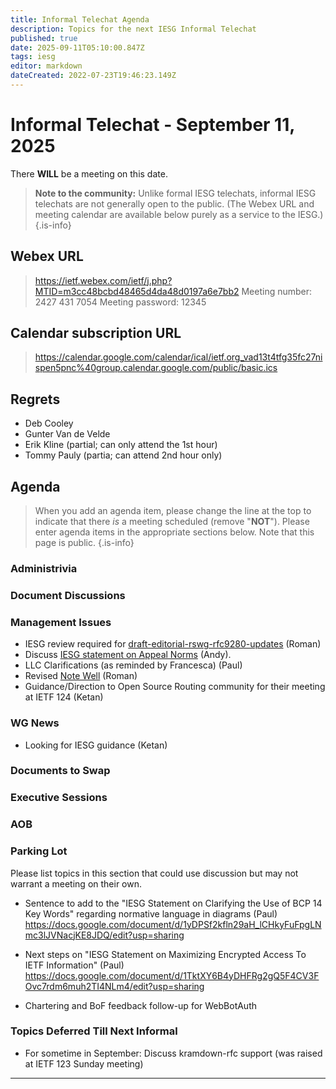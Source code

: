 ```yaml
---
title: Informal Telechat Agenda
description: Topics for the next IESG Informal Telechat
published: true
date: 2025-09-11T05:10:00.847Z
tags: iesg
editor: markdown
dateCreated: 2022-07-23T19:46:23.149Z
---
```


# Informal Telechat - September 11, 2025

There **WILL** be a meeting on this date.

> **Note to the community:** Unlike formal IESG telechats, informal IESG telechats are not generally open to the public. (The Webex URL and meeting calendar are available below purely as a service to the IESG.)
{.is-info}

## Webex URL

> https://ietf.webex.com/ietf/j.php?MTID=m3cc48bcbd48465d4da48d0197a6e7bb2
Meeting number: 2427 431 7054
Meeting password: 12345 


## Calendar subscription URL

> https://calendar.google.com/calendar/ical/ietf.org_vad13t4tfg35fc27nispen5pnc%40group.calendar.google.com/public/basic.ics


## Regrets
* Deb Cooley
* Gunter Van de Velde
* Erik Kline (partial; can only attend the 1st hour)
* Tommy Pauly (partia; can attend 2nd hour only)

## Agenda

> When you add an agenda item, please change the line at the top to indicate that there *is* a meeting scheduled (remove "**NOT**"). Please enter agenda items in the appropriate sections below.
Note that this page is public.
{.is-info}


### Administrivia



### Document Discussions



### Management Issues

* IESG review required for [draft-editorial-rswg-rfc9280-updates](https://datatracker.ietf.org/doc/draft-editorial-rswg-rfc9280-updates/) (Roman)
* Discuss [IESG statement on Appeal Norms](https://docs.google.com/document/d/12wK_kJ2aJ2mGLslrTmd_APzUpqJa43b82PRFMJh2ncI/edit?tab=t.0) (Andy).
* LLC Clarifications (as reminded by Francesca) (Paul)
* Revised [Note Well](https://docs.google.com/document/d/1ckR8rctRir4xZewNe9P7topSpltaNI5E9kSKg1JtIyE/edit) (Roman)
* Guidance/Direction to Open Source Routing community for their meeting at IETF 124 (Ketan)

### WG News 
* Looking for IESG guidance (Ketan)

### Documents to Swap 

### Executive Sessions



### AOB



### Parking Lot
Please list topics in this section that could use discussion but may not warrant a meeting on their own. 

* Sentence to add to the "IESG Statement on Clarifying the Use of BCP 14 Key Words" regarding normative language in diagrams (Paul)
https://docs.google.com/document/d/1yDPSf2kfln29aH_lCHkyFuFpgLNmc3lJVNacjKE8JDQ/edit?usp=sharing

* Next steps on "IESG Statement on Maximizing Encrypted Access To  IETF Information" (Paul)
https://docs.google.com/document/d/1TktXY6B4yDHFRg2gQ5F4CV3FOvc7rdm6muh2TI4NLm4/edit?usp=sharing

* Chartering and BoF feedback follow-up for WebBotAuth

### Topics Deferred Till Next Informal 
* For sometime in September: Discuss kramdown-rfc support (was raised at IETF 123 Sunday meeting)


-------


